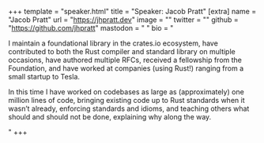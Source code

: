 +++
template = "speaker.html"
title = "Speaker: Jacob Pratt"
[extra]
  name = "Jacob Pratt"
  url = "https://jhpratt.dev"
  image = ""
  twitter = ""
  github = "https://github.com/jhpratt"
  mastodon = " "
  bio = "<p>I maintain a foundational library in the crates.io ecosystem, have contributed to both the Rust compiler and standard library on multiple occasions, have authored multiple RFCs, received a fellowship from the Foundation, and have worked at companies (using Rust!) ranging from a small startup to Tesla.</p><p>In this time I have worked on codebases as large as (approximately) one million lines of code, bringing existing code up to Rust standards when it wasn’t already, enforcing standards and idioms, and teaching others what should and should not be done, explaining why along the way.</p>"
+++

